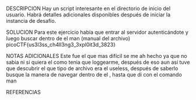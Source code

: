 
DESCRIPCION
 Hay un script interesante en el directorio de inicio del usuario. Habrá detalles adicionales disponibles después de iniciar la instancia de desafío.
 
SOLUCION
Para este ejercicio había que entrar al servidor autenticándote y luego buscar dentro de el man (manual del archivo)
picoCTF{us3l3ss_ch4ll3ng3_3xpl0it3d_3823}

NOTAS ADICIONALES
Este fue el que mas difícil se me ah hecho ya que no sabia ni si quiera el como tenia que loggearme, después de eso aun así tuve que descubrir el que tipo de archivo era el useless, después de saberlo busque la manera de navegar dentro de el , hasta que di con el comando man

REFERENCIAS  

